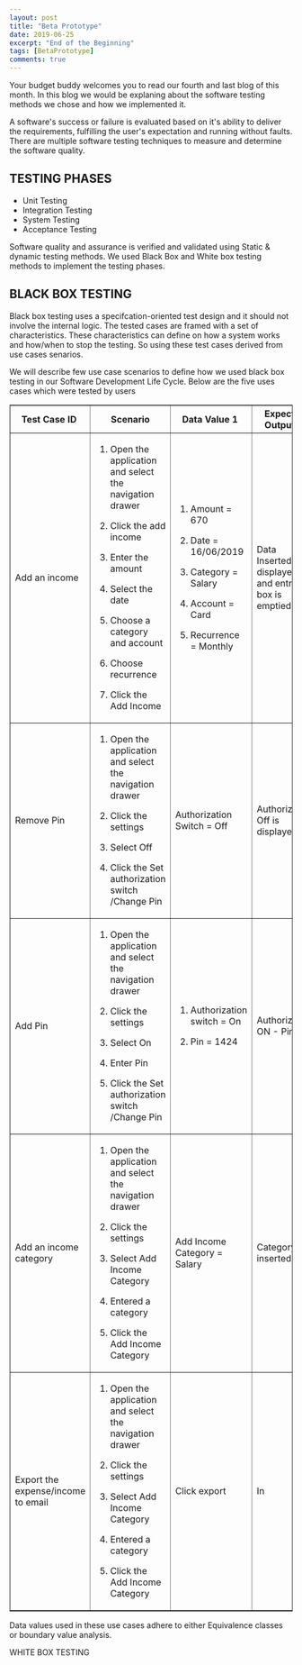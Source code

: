 ```yaml
---
layout: post
title: "Beta Prototype"
date: 2019-06-25
excerpt: "End of the Beginning"
tags: [BetaPrototype]
comments: true
---
```


Your budget buddy welcomes you to read our fourth and last blog of this month. In this blog we would be explaning about the software testing methods we chose and how we implemented it.

<p>A software's success or failure is evaluated based on it's ability to deliver the requirements, fulfilling the user's expectation and running without faults. There are multiple software testing techniques to measure and determine the software quality.</p>

<h2>TESTING PHASES</h2>
<ul>
<li>Unit Testing</li>
<li>Integration Testing</li>
<li>System Testing</li>
<li>Acceptance Testing</li>
</ul>

<p>Software quality and assurance is verified and validated using Static & dynamic testing methods. We used Black Box and White box testing methods to implement the testing phases.</p>


<h2>BLACK BOX TESTING </h2>
<p> Black box testing uses a specifcation-oriented test design and it should not involve the internal logic. The tested cases are framed with a set of characteristics. These characteristics can define on how a system works and how/when to stop the testing. So using these test cases derived from use cases senarios. </p>

<p>We will describe few use case scenarios to define how we used black box testing in our Software Development Life Cycle. Below are the five uses cases which were tested by users</p>

<table style=" width = "100%"; margin-left: auto; margin-right: auto;" border="#000000" cellspacing="10" cellpadding="20">
  <thead>
    <tr>
      <th>Test Case ID&nbsp;</th>
      <th>Scenario</th>
      <th>Data Value 1&nbsp;</th>
      <th>Expected Output 1&nbsp;</th>
      <th>Data value 2&nbsp;</th>
      <th>Expected Output 2&nbsp;</th>
      <th>Actual Result&nbsp;</th>
    </tr>
  </thead>
  <tbody>
    <tr>
      <td>Add an income</td>
      <td>
        <ol>
          <li>
            <p>Open the application and select the navigation drawer</p>
          </li>
          <li>
            <p>Click the add income</p>
          </li>
          <li>
            <p>Enter the amount</p>
          </li>
          <li>
            <p>Select the date</p>
          </li>
          <li>
            <p>Choose a category and account</p>
          </li>
          <li>
            <p>Choose recurrence</p>
          </li>
          <li>
            <p>Click the Add Income</p>
          </li>
        </ol>
      </td>
      <td>
        <ol>
          <li>
            <p>Amount = 670</p>
          </li>
          <li>
            <p>Date = 16/06/2019</p>
          </li>
          <li>
            <p>Category = Salary</p>
          </li>
          <li>
            <p>Account = Card</p>
          </li>
          <li>
            <p>Recurrence = Monthly</p>
          </li>
        </ol>
      </td>
      <td>
        <p>Data Inserted is displayed and entry box is emptied</p>
      </td>
      <td>
        <ol>
          <li>
            <p>Amount = 70.50</p>
          </li>
          <li>
            <p>Date = 19/06/2019</p>
          </li>
          <li>
            <p>Category = Part-time</p>
          </li>
          <li>
            <p>Account = Cash</p>
          </li>
          <li>
            <p>Recurrence = One Time</p>
          </li>
        </ol>
      </td>
      <td>Data Inserted is displayed and entry box is emptied</td>
      <td>Data Inserted is displayed and entry box is emptied</td>
    </tr>
    <tr>
      <td>Remove Pin</td>
      <td>
        <ol>
          <li>
            <p>Open the application and select the navigation drawer</p>
          </li>
          <li>
            <p>Click the settings</p>
          </li>
          <li>
            <p>Select Off</p>
          </li>
<li>
<p>Click the Set authorization switch /Change Pin</p>
</li>
</ol>
</td>
<td>Authorization Switch = Off</td>
<td>Authorization Off is displayed</td>
<td>Authorization Switch = Off</td>
<td>Authorization Off is displayed</td>
<td>Authorization OFF</td>
</tr>
<tr>
<td>Add Pin</td>
<td>
<ol>
<li>
<p>Open the application and select the navigation drawer</p>
</li>
<li>
<p>Click the settings</p>
</li>
<li>
<p>Select On</p>
</li>
<li>
<p>Enter Pin</p>
</li>
<li>
<p>Click the Set authorization switch /Change Pin</p>
</li>
</ol>
</td>
<td>
<ol>
<li>
<p>Authorization switch = On</p>
</li>
<li>
<p>Pin = 1424</p>
</li>
</ol>
</td>
<td>Authorization ON - Pin set</td>
<td>
<ol>
<li>
<p>Authorization switch = On</p>
</li>
<li>
<p>Pin = 1</p>
</li>
</ol>
</td>
<td>Authorization On - Pin Set</td>
<td>Authorization On - Pin set;</td>
</tr>
<tr>
<td>Add an income category</td>
<td>
<ol>
<li>
<p>Open the application and select the navigation drawer</p>
</li>
<li>
<p>Click the settings</p>
</li>
<li>
<p>Select Add Income Category</p>
</li>
<li>
<p>Entered a category</p>
</li>
<li>
<p>Click the Add Income Category</p>
</li>
</ol>
</td>
<td>Add Income Category = Salary</td>
<td>Category inserted</td>
<td>Add Income category = Rent</td>
<td>Category inserted</td>
<td>Category inserted</td>
</tr>
<tr>
<td>Export the expense/income to email</td>
<td>
<ol>
<li>
<p>Open the application and select the navigation drawer</p>
</li>
<li>
<p>Click the settings</p>
</li>
<li>
<p>Select Add Income Category</p>
</li>
<li>
<p>Entered a category</p>
</li>
<li>
<p>Click the Add Income Category</p>
</li>
</ol>
</td>
<td>Click export</td>
<td>In</td>
<td></td>
<td></td>
</tr>
</tbody>
</table>

<p>Data values used in these use cases adhere to either Equivalence classes or boundary value analysis.</p>

WHITE BOX TESTING
